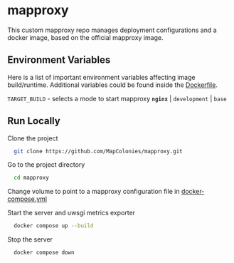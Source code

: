 # mapproxy

This custom mapproxy repo manages deployment configurations and a docker image, based on the official mapproxy image.


## Environment Variables

Here is a list of important environment variables affecting image build/runtime. Additional variables could be found inside the [Dockerfile](Dockerfile).

`TARGET_BUILD` - selects a mode to start mapproxy  **`nginx`** | `development` | `base`


## Run Locally

Clone the project

```bash
  git clone https://github.com/MapColonies/mapproxy.git
```

Go to the project directory

```bash
  cd mapproxy
```

Change volume to point to a mapproxy configuration file in [docker-compose.yml](docker-compose.yml)

Start the server and uwsgi metrics exporter

```bash
  docker compose up --build
```

Stop the server

```bash
  docker compose down
```